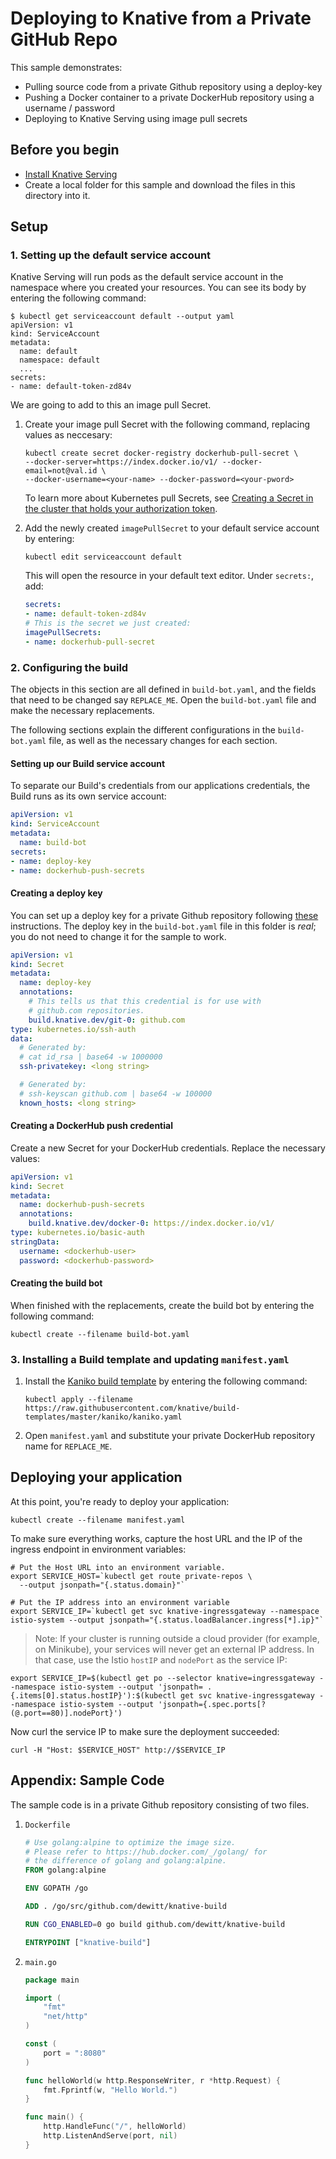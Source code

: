 # Deploying to Knative from a Private GitHub Repo

This sample demonstrates:
* Pulling source code from a private Github repository using a deploy-key
* Pushing a Docker container to a private DockerHub repository using a username / password
* Deploying to Knative Serving using image pull secrets

## Before you begin

* [Install Knative Serving](../../../install/README.md)
* Create a local folder for this sample and download the files in this directory into it.

## Setup

### 1. Setting up the default service account

Knative Serving will run pods as the default service account in the namespace where
you created your resources.  You can see its body by entering the following command:

```shell
$ kubectl get serviceaccount default --output yaml
apiVersion: v1
kind: ServiceAccount
metadata:
  name: default
  namespace: default
  ...
secrets:
- name: default-token-zd84v
```

We are going to add to this an image pull Secret.

1. Create your image pull Secret with the following command, replacing values as neccesary:
   ```shell
   kubectl create secret docker-registry dockerhub-pull-secret \
   --docker-server=https://index.docker.io/v1/ --docker-email=not@val.id \
   --docker-username=<your-name> --docker-password=<your-pword>
   ```

   To learn more about Kubernetes pull Secrets, see
   [Creating a Secret in the cluster that holds your authorization token](https://kubernetes.io/docs/tasks/configure-pod-container/pull-image-private-registry/#create-a-secret-in-the-cluster-that-holds-your-authorization-token).
   
2. Add the newly created `imagePullSecret` to your default service account by entering:
   ```shell
   kubectl edit serviceaccount default
   ```

   This will open the resource in your default text editor. Under `secrets:`, add:

   ```yaml
   secrets:
   - name: default-token-zd84v
   # This is the secret we just created:
   imagePullSecrets:
   - name: dockerhub-pull-secret
   ```


### 2. Configuring the build

The objects in this section are all defined in `build-bot.yaml`, and the fields that
need to be changed say `REPLACE_ME`. Open the `build-bot.yaml` file and make the
necessary replacements.

The following sections explain the different configurations in the `build-bot.yaml` file,
as well as the necessary changes for each section.

#### Setting up our Build service account
To separate our Build's credentials from our applications credentials, the
Build runs as its own service account:

```yaml
apiVersion: v1
kind: ServiceAccount
metadata:
  name: build-bot
secrets:
- name: deploy-key
- name: dockerhub-push-secrets
```

#### Creating a deploy key

You can set up a deploy key for a private Github repository following
[these](https://developer.github.com/v3/guides/managing-deploy-keys/)
instructions. The deploy key in the `build-bot.yaml` file in this folder is *real*;
you do not need to change it for the sample to work.

```yaml
apiVersion: v1
kind: Secret
metadata:
  name: deploy-key
  annotations:
    # This tells us that this credential is for use with
    # github.com repositories.
    build.knative.dev/git-0: github.com
type: kubernetes.io/ssh-auth
data:
  # Generated by:
  # cat id_rsa | base64 -w 1000000
  ssh-privatekey: <long string>

  # Generated by:
  # ssh-keyscan github.com | base64 -w 100000
  known_hosts: <long string>
```

#### Creating a DockerHub push credential

Create a new Secret for your DockerHub credentials. Replace the necessary values:

```yaml
apiVersion: v1
kind: Secret
metadata:
  name: dockerhub-push-secrets
  annotations:
    build.knative.dev/docker-0: https://index.docker.io/v1/
type: kubernetes.io/basic-auth
stringData:
  username: <dockerhub-user>
  password: <dockerhub-password>
```

#### Creating the build bot

When finished with the replacements, create the build bot by entering the following command:

```shell
kubectl create --filename build-bot.yaml
```

### 3. Installing a Build template and updating `manifest.yaml`
1. Install the
   [Kaniko build template](https://github.com/knative/build-templates/blob/master/kaniko/kaniko.yaml)
   by entering the following command:

   ```shell
   kubectl apply --filename https://raw.githubusercontent.com/knative/build-templates/master/kaniko/kaniko.yaml
   ```
   
1. Open `manifest.yaml` and substitute your private DockerHub repository name for
   `REPLACE_ME`.

## Deploying your application

At this point, you're ready to deploy your application:

```shell
kubectl create --filename manifest.yaml
```

To make sure everything works, capture the host URL and the IP of the ingress endpoint
in environment variables:

```
# Put the Host URL into an environment variable.
export SERVICE_HOST=`kubectl get route private-repos \
  --output jsonpath="{.status.domain}"`
```

```
# Put the IP address into an environment variable
export SERVICE_IP=`kubectl get svc knative-ingressgateway --namespace istio-system --output jsonpath="{.status.loadBalancer.ingress[*].ip}"`
```

> Note: If your cluster is running outside a cloud provider (for example, on Minikube),
  your services will never get an external IP address. In that case, use the Istio
  `hostIP` and `nodePort` as the service IP:

   ```shell
   export SERVICE_IP=$(kubectl get po --selector knative=ingressgateway --namespace istio-system --output 'jsonpath= .  {.items[0].status.hostIP}'):$(kubectl get svc knative-ingressgateway --namespace istio-system --output 'jsonpath={.spec.ports[? (@.port==80)].nodePort}')
   ```

Now curl the service IP to make sure the deployment succeeded:

```
curl -H "Host: $SERVICE_HOST" http://$SERVICE_IP
```


## Appendix: Sample Code

The sample code is in a private Github repository consisting of two files.

1. `Dockerfile`
   ```Dockerfile
   # Use golang:alpine to optimize the image size.
   # Please refer to https://hub.docker.com/_/golang/ for
   # the difference of golang and golang:alpine.
   FROM golang:alpine

   ENV GOPATH /go

   ADD . /go/src/github.com/dewitt/knative-build

   RUN CGO_ENABLED=0 go build github.com/dewitt/knative-build

   ENTRYPOINT ["knative-build"]
   ```

1. `main.go`

   ```go
   package main

   import (
	   "fmt"
	   "net/http"
   )

   const (
   	   port = ":8080"
   )

   func helloWorld(w http.ResponseWriter, r *http.Request) {
	   fmt.Fprintf(w, "Hello World.")
   }

   func main() {
	   http.HandleFunc("/", helloWorld)
	   http.ListenAndServe(port, nil)
   }
   ```
